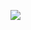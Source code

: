 
![](https://img.shields.io/badge/<Code>-<Python>-informational?style=flat&logo=<Python>&logoColor=white&color=2bbc8a)
